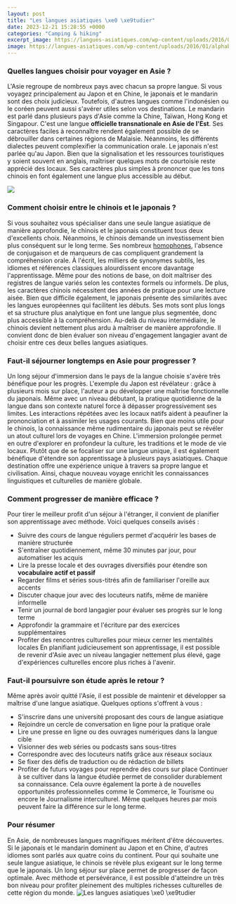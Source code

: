 ```yaml
---
layout: post
title: "Les langues asiatiques \xe0 \xe9tudier"
date: 2023-12-21 15:28:55 +0000
categories: "Camping & hiking"
excerpt_image: https://langues-asiatiques.com/wp-content/uploads/2016/01/alphabet-thai-lecon-1-1068x773.png
image: https://langues-asiatiques.com/wp-content/uploads/2016/01/alphabet-thai-lecon-1-1068x773.png
---
```


### Quelles langues choisir pour voyager en Asie ?
L'Asie regroupe de nombreux pays avec chacun sa propre langue. Si vous voyagez principalement au Japon et en Chine, le japonais et le mandarin sont des choix judicieux. Toutefois, d'autres langues comme l'indonésien ou le coréen peuvent aussi s'avérer utiles selon vos destinations. 
Le mandarin est parlé dans plusieurs pays d'Asie comme la Chine, Taïwan, Hong Kong et Singapour. C'est une langue **officielle transnationale en Asie de l'Est**. Ses caractères faciles à reconnaître rendent également possible de se débrouiller dans certaines régions de Malaisie. Néanmoins, les différents dialectes peuvent complexifier la communication orale. 
Le japonais n'est parlée qu'au Japon. Bien que la signalisation et les ressources touristiques y soient souvent en anglais, maîtriser quelques mots de courtoisie reste apprécié des locaux. Ses caractères plus simples à prononcer que les tons chinois en font également une langue plus accessible au début.

![](https://www.mappi.net/Langues_en_Asie.jpg)
### Comment choisir entre le chinois et le japonais ? 
Si vous souhaitez vous spécialiser dans une seule langue asiatique de manière approfondie, le chinois et le japonais constituent tous deux d'excellents choix. Néanmoins, le chinois demande un investissement bien plus conséquent sur le long terme.
Ses nombreux [homophones](https://travelokla.github.io/2024-01-02-la-situation-complexe-des-citoyens-des-xc9tats-associ-xe9s-librement-aux-xc9tats-unis/), l'absence de conjugaison et de marqueurs de cas compliquent grandement la compréhension orale. À l'écrit, les milliers de synonymes subtils, les idiomes et références classiques alourdissent encore davantage l'apprentissage. 
Même pour des notions de base, on doit maîtriser des registres de langue variés selon les contextes formels ou informels. De plus, les caractères chinois nécessitent des années de pratique pour une lecture aisée.
Bien que difficile également, le japonais présente des similarités avec les langues européennes qui facilitent les débuts. Ses mots sont plus longs et sa structure plus analytique en font une langue plus segmentée, donc plus accessible à la compréhension.
Au-delà du niveau intermédiaire, le chinois devient nettement plus ardu à maîtriser de manière approfondie. Il convient donc de bien évaluer son niveau d'engagement langagier avant de choisir entre ces deux belles langues asiatiques.
### Faut-il séjourner longtemps en Asie pour progresser ?
Un long séjour d'immersion dans le pays de la langue choisie s'avère très bénéfique pour les progrès. L'exemple du Japon est révélateur : grâce à plusieurs mois sur place, l'auteur a pu développer une maîtrise fonctionnelle du japonais. 
Même avec un niveau débutant, la pratique quotidienne de la langue dans son contexte naturel force à dépasser progressivement ses limites. Les interactions répétées avec les locaux natifs aident à peaufiner la prononciation et à assimiler les usages courants.
Bien que moins utile pour le chinois, la connaissance même rudimentaire du japonais peut se révéler un atout culturel lors de voyages en Chine. L'immersion prolongée permet en outre d'explorer en profondeur la culture, les traditions et le mode de vie locaux. 
Plutôt que de se focaliser sur une langue unique, il est également bénéfique d'étendre son apprentissage à plusieurs pays asiatiques. Chaque destination offre une expérience unique à travers sa propre langue et civilisation. Ainsi, chaque nouveau voyage enrichit les connaissances linguistiques et culturelles de manière globale.
### Comment progresser de manière efficace ?
Pour tirer le meilleur profit d'un séjour à l'étranger, il convient de planifier son apprentissage avec méthode. Voici quelques conseils avisés :
- Suivre des cours de langue réguliers permet d'acquérir les bases de manière structurée 
- S'entraîner quotidiennement, même 30 minutes par jour, pour automatiser les acquis 
- Lire la presse locale et des ouvrages diversifiés pour étendre son **vocabulaire actif et passif**
- Regarder films et séries sous-titrés afin de familiariser l'oreille aux accents 
- Discuter chaque jour avec des locuteurs natifs, même de manière informelle
- Tenir un journal de bord langagier pour évaluer ses progrès sur le long terme
- Approfondir la grammaire et l'écriture par des exercices supplémentaires
- Profiter des rencontres culturelles pour mieux cerner les mentalités locales
En planifiant judicieusement son apprentissage, il est possible de revenir d'Asie avec un niveau langagier nettement plus élevé, gage d'expériences culturelles encore plus riches à l'avenir.
### Faut-il poursuivre son étude après le retour ?
Même après avoir quitté l'Asie, il est possible de maintenir et développer sa maîtrise d'une langue asiatique. Quelques options s'offrent à vous :
- S'inscrire dans une université proposant des cours de langue asiatique 
- Rejoindre un cercle de conversation en ligne pour la pratique orale
- Lire une presse en ligne ou des ouvrages numériques dans la langue cible
- Visionner des web séries ou podcasts sans sous-titres 
- Correspondre avec des locuteurs natifs grâce aux réseaux sociaux
- Se fixer des défis de traduction ou de rédaction de billets 
- Profiter de futurs voyages pour reprendre des cours sur place
Continuer à se cultiver dans la langue étudiée permet de consolider durablement sa connaissance. Cela ouvre également la porte à de nouvelles opportunités professionnelles comme le Commerce, le Tourisme ou encore le Journalisme interculturel. Même quelques heures par mois peuvent faire la différence sur le long terme.
### Pour résumer  
En Asie, de nombreuses langues magnifiques méritent d'être découvertes. Si le japonais et le mandarin dominent au Japon et en Chine, d'autres idiomes sont parlés aux quatre coins du continent. 
Pour qui souhaite une seule langue asiatique, le chinois se révèle plus exigeant sur le long terme que le japonais. Un long séjour sur place permet de progresser de façon optimale. 
Avec méthode et persévérance, il est possible d'atteindre un très bon niveau pour profiter pleinement des multiples richesses culturelles de cette région du monde.
![Les langues asiatiques \xe0 \xe9tudier](https://langues-asiatiques.com/wp-content/uploads/2016/01/alphabet-thai-lecon-1-1068x773.png)